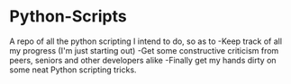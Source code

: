 # Python-Scripts

A repo of all the python scripting I intend to do, so as to 
 -Keep track of all my progress (I'm just starting out)
 -Get some constructive criticism from peers, seniors and other developers alike
 -Finally get my hands dirty on some neat Python scripting tricks. 
 
